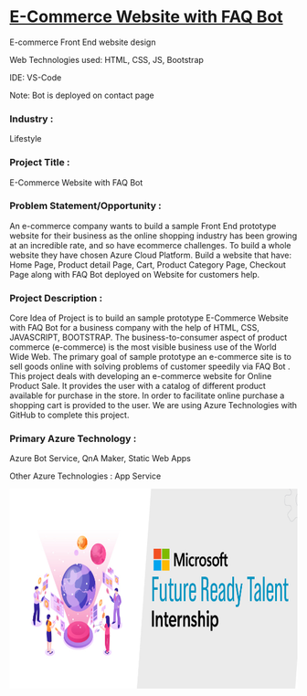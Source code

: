 # <a href="https://delightful-sky-0e6548210.1.azurestaticapps.net/">E-Commerce Website with FAQ Bot</a>

E-commerce Front End website design

Web Technologies used: HTML, CSS, JS, Bootstrap

IDE: VS-Code

Note: Bot is deployed on contact page

### Industry :
Lifestyle


### Project Title :
E-Commerce Website with FAQ Bot


### Problem Statement/Opportunity :
An e-commerce company wants to build a sample Front End prototype website for their business as the online shopping industry has been growing at an incredible rate, and so have ecommerce challenges. To build a whole website they have chosen Azure Cloud Platform. Build a website that have: Home Page, Product detail Page, Cart, Product Category Page, Checkout Page along with FAQ Bot deployed on Website for customers help.


### Project Description :
Core Idea of Project is to build an sample prototype E-Commerce Website with FAQ Bot for a business company with the help of HTML, CSS, JAVASCRIPT, BOOTSTRAP. The business-to-consumer aspect of product commerce (e-commerce) is the most visible business use of the World Wide Web. The primary goal of sample prototype an e-commerce site is to sell goods online with solving problems of customer speedily via FAQ Bot . This project deals with developing an e-commerce website for Online Product Sale. It provides the user with a catalog of different product available for purchase in the store. In order to facilitate online purchase a shopping cart is provided to the user. We are using Azure Technologies with GitHub to complete this project.


### Primary Azure Technology :
Azure Bot Service, QnA Maker, Static Web Apps


Other Azure Technologies :
App Service

<a href="https://futurereadytalent.in/"><p align= "center"><img src="https://github.com/YaswanthArikatla/frtproject/blob/main/images/FRT.jpeg" width="700" height= "350"></p></a>  
